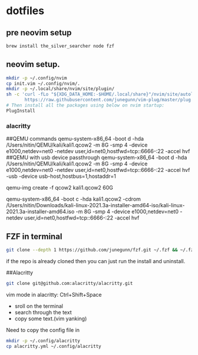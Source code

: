 # dotfiles

## pre neovim setup
```bash
brew install the_silver_searcher node fzf
```
## neovim setup.
```bash
mkdir -p ~/.config/nvim
cp init.vim ~/.config/nvim/.
mkdir -p ~/.local/share/nvim/site/plugin/
sh -c 'curl -fLo "${XDG_DATA_HOME:-$HOME/.local/share}"/nvim/site/autoload/plug.vim --create-dirs \
       https://raw.githubusercontent.com/junegunn/vim-plug/master/plug.vim'
# Then install all the packages using below on nvim startup:
PlugInstall
```

### alacritty
##QEMU commands
qemu-system-x86_64 -boot d -hda /Users/nitin/QEMU/kali/kali1.qcow2 -m 8G -smp 4 -device e1000,netdev=net0 -netdev user,id=net0,hostfwd=tcp::6666-:22 -accel hvf
##QEMU with usb device passthrough
qemu-system-x86_64 -boot d -hda /Users/nitin/QEMU/kali/kali1.qcow2 -m 8G -smp 4 -device e1000,netdev=net0 -netdev user,id=net0,hostfwd=tcp::6666-:22 -accel hvf -usb -device usb-host,hostbus=1,hostaddr=1

qemu-img create -f qcow2  kali1.qcow2 60G


qemu-system-x86_64 -boot c -hda kali1.qcow2 -cdrom /Users/nitin/Downloads/kali-linux-2021.3a-installer-amd64-iso/kali-linux-2021.3a-installer-amd64.iso  -m 8G -smp 4 -device e1000,netdev=net0 -netdev user,id=net0,hostfwd=tcp::6666-:22 -accel hvf

## FZF in terminal
```bash
git clone --depth 1 https://github.com/junegunn/fzf.git ~/.fzf && ~/.fzf/install
```
if the repo is already cloned then you can just run the install and uninstall.

##Alacritty
```bash
git clone git@github.com:alacritty/alacritty.git
```

vim mode in alacritty: Ctrl+Shift+Space
- sroll on the terminal
- search through the text
- copy some text.(vim yanking)

Need to copy the config file in
```bash
mkdir -p ~/.config/alacritty
cp alacritty.yml ~/.config/alacritty
```
